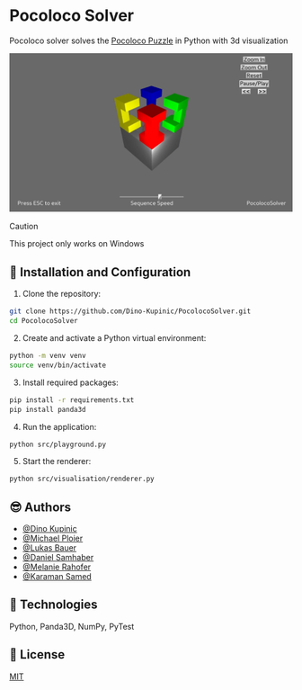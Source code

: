 # Pocoloco Solver 

Pocoloco solver solves the [Pocoloco Puzzle](https://rombol.de/products/poco-loco-yavuz-demirhan-turkei-2014-holzspiel-denkspiel-knobelspiel-geduldspiel-aus-holz?srsltid=AfmBOoqXSUB5CWBYS7NhAHXwsx_IGFGyIFNRlFZKRMo88o-vCOwNQh5x) in Python with 3d visualization

![Pocoloco Solver](.github/pocoloco.png)

> [!CAUTION]
> This project only works on Windows

## 🙌 Installation and Configuration

1. Clone the repository:

```bash
git clone https://github.com/Dino-Kupinic/PocolocoSolver.git
cd PocolocoSolver
```

2. Create and activate a Python virtual environment:

```bash
python -m venv venv
source venv/bin/activate 
```

3. Install required packages:

```bash
pip install -r requirements.txt
pip install panda3d
```

4. Run the application:

```bash
python src/playground.py
```

5. Start the renderer:

```bash
python src/visualisation/renderer.py
```

## 😎 Authors

- [@Dino Kupinic](https://www.github.com/Dino-Kupinic)
- [@Michael Ploier](https://www.github.com/MPloier)
- [@Lukas Bauer](https://www.github.com/PhyToN-xD)
- [@Daniel Samhaber](https://www.github.com/dsamhabe)
- [@Melanie Rahofer](https://www.github.com/mrahofer)
- [@Karaman Samed](https://www.github.com/SKaramanGit)

## 👀 Technologies

Python, Panda3D, NumPy, PyTest

## 🦞 License

[MIT](https://choosealicense.com/licenses/mit/)
